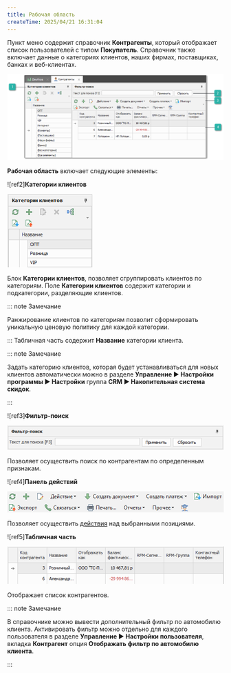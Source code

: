 ```yaml
---
title: Рабочая область
createTime: 2025/04/21 16:31:04
---
```

Пункт меню содержит справочник **Контрагенты**, который отображает список пользователей с типом **Покупатель**. Справочник также включает данные о категориях клиентов, наших фирмах, поставщиках, банках и веб-клиентах.

![](../../../assets/specification/Aspose.Words.83ab1c44-6b28-430a-a5f2-4d9e6ba1abd4.107.png)

**Рабочая область** включает следующие элементы: 

![ref2]**Категории клиентов**

![](../../../assets/specification/Aspose.Words.83ab1c44-6b28-430a-a5f2-4d9e6ba1abd4.108.png)

Блок **Категории клиентов**, позволяет сгруппировать клиентов по категориям. Поле **Категории клиентов** содержит категории и подкатегории, разделяющие клиентов. 

::: note Замечание

Ранжирование клиентов по категориям позволит сформировать уникальную ценовую политику для каждой категории. 

:::
Табличная часть содержит **Название** категории клиента.

::: note Замечание

Задать категорию клиентов, которая будет устанавливаться для новых клиентов автоматически можно в разделе **Управление ► Настройки программы ► Настройки** группа **CRM ► Накопительная система скидок**.

:::

![ref3]**Фильтр-поиск**

![](../../../assets/specification/Aspose.Words.83ab1c44-6b28-430a-a5f2-4d9e6ba1abd4.109.png)

Позволяет осуществить поиск по контрагентам по определенным признакам.

![ref4]**Панель действий**

![](../../../assets/specification/Aspose.Words.83ab1c44-6b28-430a-a5f2-4d9e6ba1abd4.110.png)

Позволяет осуществить [действия](#190e4163-e0b4-4733-8bc0-bc1d0487afef) над выбранными позициями.

![ref5]**Табличная часть**

![](../../../assets/specification/Aspose.Words.83ab1c44-6b28-430a-a5f2-4d9e6ba1abd4.111.png)

Отображает список контрагентов.

::: note Замечание

В справочнике можно вывести дополнительный фильтр по автомобилю клиента. Активировать фильтр можно отдельно для каждого пользователя в разделе **Управление ► Настройки пользователя**, вкладка **Контрагент** опция **Отображать фильтр по автомобилю клиента**.

:::